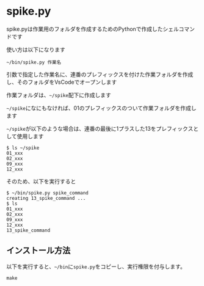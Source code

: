 # spike.py

spike.pyは作業用のフォルダを作成するためのPythonで作成したシェルコマンドです

使い方は以下になります

~~~shell
~/bin/spike.py 作業名
~~~

引数で指定した作業名に、連番のプレフィックスを付けた作業フォルダを作成し、そのフォルダをVsCodeでオープンします

作業フォルダは、`~/spike`配下に作成します

`~/spike`になにもなければ、01のプレフィックスのついて作業フォルダを作成します

`~/spike`が以下のような場合は、連番の最後に1プラスした13をプレフィックスとして使用します

~~~shell
$ ls ~/spike
01_xxx
02_xxx
09_xxx
12_xxx
~~~~

そのため、以下を実行すると

~~~shell
$ ~/bin/spike.py spike_command
creating 13_spike_command ...
$ ls
01_xxx
02_xxx
09_xxx
12_xxx
13_spike_command
~~~

## インストール方法

以下を実行すると、`~/bin`に`spike.py`をコピーし、実行権限を付与します。

~~~shell
make
~~~
